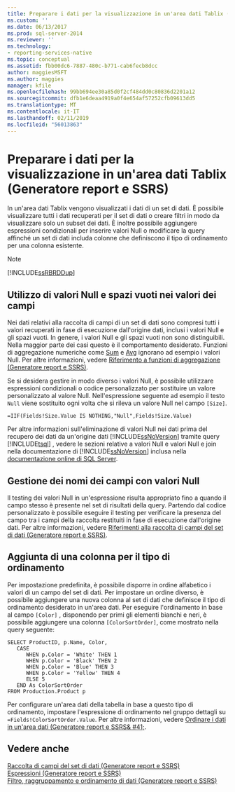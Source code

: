 ```yaml
---
title: Preparare i dati per la visualizzazione in un'area dati Tablix (Generatore report e SSRS) | Microsoft Docs
ms.custom: ''
ms.date: 06/13/2017
ms.prod: sql-server-2014
ms.reviewer: ''
ms.technology:
- reporting-services-native
ms.topic: conceptual
ms.assetid: fbb00dc6-7887-480c-b771-cab6fecb8dcc
author: maggiesMSFT
ms.author: maggies
manager: kfile
ms.openlocfilehash: 99bb694ee30a85d0f2cf484dd0c80836d2201a12
ms.sourcegitcommit: dfb1e6deaa4919a0f4e654af57252cfb09613dd5
ms.translationtype: MT
ms.contentlocale: it-IT
ms.lasthandoff: 02/11/2019
ms.locfileid: "56013863"
---
```

# <a name="preparing-data-for-display-in-a-tablix-data-region-report-builder-and-ssrs"></a>Preparare i dati per la visualizzazione in un'area dati Tablix (Generatore report e SSRS)
  In un'area dati Tablix vengono visualizzati i dati di un set di dati. È possibile visualizzare tutti i dati recuperati per il set di dati o creare filtri in modo da visualizzare solo un subset dei dati. È inoltre possibile aggiungere espressioni condizionali per inserire valori Null o modificare la query affinché un set di dati includa colonne che definiscono il tipo di ordinamento per una colonna esistente.  
  
> [!NOTE]  
>  [!INCLUDE[ssRBRDDup](../../includes/ssrbrddup-md.md)]  
  
## <a name="working-with-nulls-and-blanks-in-field-values"></a>Utilizzo di valori Null e spazi vuoti nei valori dei campi  
 Nei dati relativi alla raccolta di campi di un set di dati sono compresi tutti i valori recuperati in fase di esecuzione dall'origine dati, inclusi i valori Null e gli spazi vuoti. In genere, i valori Null e gli spazi vuoti non sono distinguibili. Nella maggior parte dei casi questo è il comportamento desiderato. Funzioni di aggregazione numeriche come [Sum](report-builder-functions-sum-function.md) e [Avg](report-builder-functions-avg-function.md) ignorano ad esempio i valori Null. Per altre informazioni, vedere [Riferimento a funzioni di aggregazione &#40;Generatore report e SSRS&#41;](report-builder-functions-aggregate-functions-reference.md).  
  
 Se si desidera gestire in modo diverso i valori Null, è possibile utilizzare espressioni condizionali o codice personalizzato per sostituire un valore personalizzato al valore Null. Nell'espressione seguente ad esempio il testo `Null` viene sostituito ogni volta che si rileva un valore Null nel campo `[Size]`.  
  
```  
=IIF(Fields!Size.Value IS NOTHING,"Null",Fields!Size.Value)  
```  
  
 Per altre informazioni sull'eliminazione di valori Null nei dati prima del recupero dei dati da un'origine dati [!INCLUDE[ssNoVersion](../../includes/ssnoversion-md.md)] tramite query [!INCLUDE[tsql](../../includes/tsql-md.md)] , vedere le sezioni relative a valori Null e valori Null e join nella documentazione di [!INCLUDE[ssNoVersion](../../includes/ssnoversion-md.md)] inclusa nella [documentazione online di SQL Server](https://go.microsoft.com/fwlink/?linkid=120955).  
  
## <a name="handling-null-field-names"></a>Gestione dei nomi dei campi con valori Null  
 Il testing dei valori Null in un'espressione risulta appropriato fino a quando il campo stesso è presente nel set di risultati della query. Partendo dal codice personalizzato è possibile eseguire il testing per verificare la presenza del campo tra i campi della raccolta restituiti in fase di esecuzione dall'origine dati. Per altre informazioni, vedere [Riferimenti alla raccolta di campi del set di dati &#40;Generatore report e SSRS&#41;](built-in-collections-dataset-fields-collection-references-report-builder.md).  
  
## <a name="adding-a-sort-order-column"></a>Aggiunta di una colonna per il tipo di ordinamento  
 Per impostazione predefinita, è possibile disporre in ordine alfabetico i valori di un campo del set di dati. Per impostare un ordine diverso, è possibile aggiungere una nuova colonna al set di dati che definisce il tipo di ordinamento desiderato in un'area dati. Per eseguire l'ordinamento in base al campo `[Color]` , disponendo per primi gli elementi bianchi e neri, è possibile aggiungere una colonna `[ColorSortOrder]`, come mostrato nella query seguente:  
  
```  
SELECT ProductID, p.Name, Color,  
   CASE  
      WHEN p.Color = 'White' THEN 1  
      WHEN p.Color = 'Black' THEN 2  
      WHEN p.Color = 'Blue' THEN 3  
      WHEN p.Color = 'Yellow' THEN 4  
      ELSE 5  
   END As ColorSortOrder  
FROM Production.Product p  
```  
  
 Per configurare un'area dati della tabella in base a questo tipo di ordinamento, impostare l'espressione di ordinamento nel gruppo dettagli su `=Fields!ColorSortOrder.Value`. Per altre informazioni, vedere [Ordinare i dati in un'area dati &#40;Generatore report e SSRS& #41;](sort-data-in-a-data-region-report-builder-and-ssrs.md).  
  
## <a name="see-also"></a>Vedere anche  
 [Raccolta di campi del set di dati &#40;Generatore report e SSRS&#41;](../report-data/dataset-fields-collection-report-builder-and-ssrs.md)   
 [Espressioni &#40;Generatore report e SSRS&#41;](expressions-report-builder-and-ssrs.md)   
 [Filtro, raggruppamento e ordinamento di dati &#40;Generatore report e SSRS&#41;](filter-group-and-sort-data-report-builder-and-ssrs.md)  
  
  
